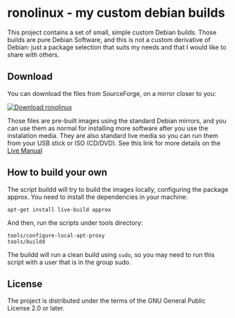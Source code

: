 # ronolinux - my custom debian builds

This project contains a set of small, simple custom
Debian builds. Those builds are pure Debian Software,
and this is not a custom derivative of Debian: just a
package selection that suits my needs and that I would
like to share with others.

## Download

You can download the files from SourceForge, on a mirror
closer to you:

[![Download ronolinux](https://a.fsdn.com/con/app/sf-download-button)](https://sourceforge.net/projects/ronolinux/files/snapshots/)

Those files are pre-built images using the standard
Debian mirrors, and you can use them as normal for installing
more software after you use the instalation media. They
are also standard live media so you can run them from your
USB stick or ISO (CD/DVD). See this link for more details on the
[Live Manual][LiveManual]

## How to build your own

The script buildd will try to build the images locally,
configuring the package approx. You need to install the
dependencies in your machine:

	apt-get install live-build approx

And then, run the scripts under tools directory:

	tools/configure-local-apt-proxy
	tools/buildd

The buildd will run a clean build using `sudo`, so you may
need to run this script with a user that is in the group sudo.

## License

The project is distributed under the terms of the GNU
General Public License 2.0 or later.

[LiveManual]: https://live-team.pages.debian.net/live-manual/html/live-manual/index.en.html
